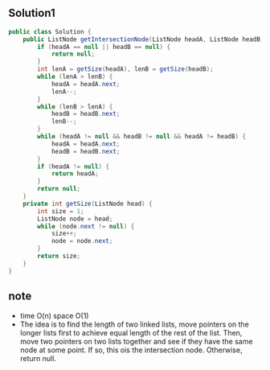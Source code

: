 ## Solution1
``` java
public class Solution {
    public ListNode getIntersectionNode(ListNode headA, ListNode headB) {
        if (headA == null || headB == null) {
            return null;
        }
        int lenA = getSize(headA), lenB = getSize(headB);
        while (lenA > lenB) {
            headA = headA.next;
            lenA--;
        }
        while (lenB > lenA) {
            headB = headB.next;
            lenB--;
        }
        while (headA != null && headB != null && headA != headB) {
            headA = headA.next;
            headB = headB.next;
        }
        if (headA != null) {
            return headA;
        }
        return null;
    }
    private int getSize(ListNode head) {
        int size = 1;
        ListNode node = head;
        while (node.next != null) {
            size++;
            node = node.next;
        }
        return size;
    }
}
```

## note
* time O(n) space O(1)
* The idea is to find the length of two linked lists, move pointers on the longer lists first to achieve equal length of the 
rest of the list. Then, move two pointers on two lists together and see if they have the same node at some point. If so, this 
ois the intersection node. Otherwise, return null.
